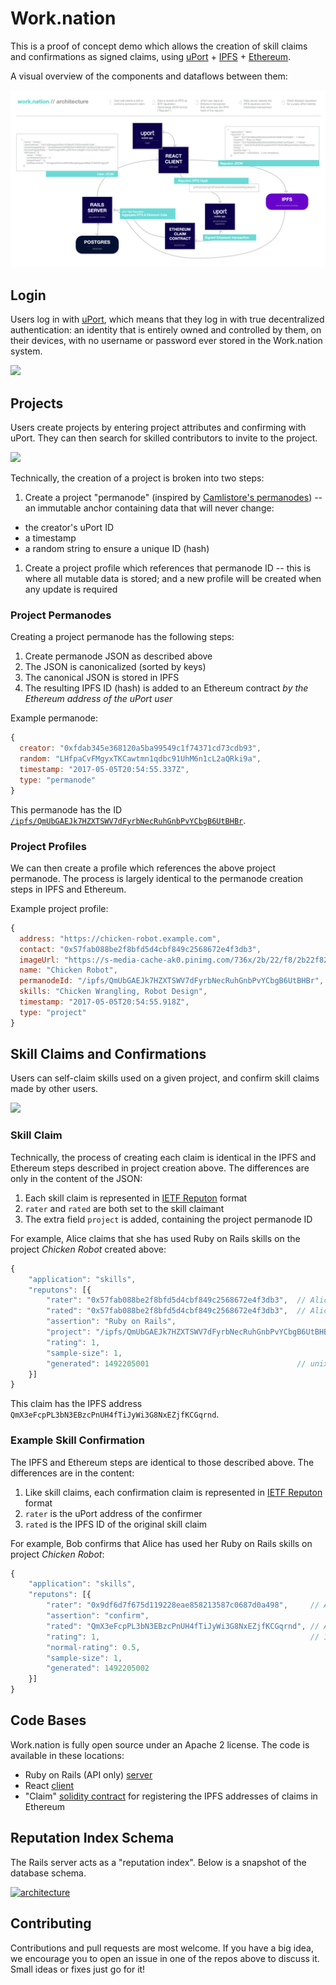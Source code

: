 # Work.nation

This is a proof of concept demo which allows the creation of skill claims and confirmations as signed claims, using [uPort](https://www.uport.me) + [IPFS](https://ipfs.io) + [Ethereum](https://ethereum.org).

A visual overview of the components and dataflows between them:

[![architecture](images/architecture.png "Work.nation architecture")](https://cdn.rawgit.com/worknation/work.nation/e6be095be0c1c92efadb2617238c2ac8351b6011/images/architecture.png)

## Login

Users log in with [uPort](https://www.uport.me), which means that they log in with true decentralized authentication: an identity that is entirely owned and controlled by them, on their devices, with no username or password ever stored in the Work.nation system.

[![](https://cdn.rawgit.com/worknation/work.nation/e6be095be0c1c92efadb2617238c2ac8351b6011/images/login.png)](https://cdn.rawgit.com/worknation/work.nation/e6be095be0c1c92efadb2617238c2ac8351b6011/images/login.png)

## Projects

Users create projects by entering project attributes and confirming with uPort. They can then search for skilled contributors to invite to the project.

[![](https://cdn.rawgit.com/worknation/work.nation/e6be095be0c1c92efadb2617238c2ac8351b6011/images/projects.png)](https://cdn.rawgit.com/worknation/work.nation/e6be095be0c1c92efadb2617238c2ac8351b6011/images/projects.png)

Technically, the creation of a project is broken into two steps:

1. Create a project "permanode" (inspired by [Camlistore's permanodes](https://camlistore.org/doc/schema/permanode)) -- an immutable anchor containing data that will never change:
  - the creator's uPort ID
  - a timestamp
  - a random string to ensure a unique ID (hash)
1. Create a project profile which references that permanode ID -- this is where all mutable data is stored; and a new profile will be created when any update is required

### Project Permanodes

Creating a project permanode has the following steps:

1. Create permanode JSON as described above
1. The JSON is canonicalized (sorted by keys)
1. The canonical JSON is stored in IPFS
1. The resulting IPFS ID (hash) is added to an Ethereum contract _by the Ethereum address of the uPort user_

Example permanode:

```js
{
  creator: "0xfdab345e368120a5ba99549c1f74371cd73cdb93",
  random: "LHfpaCvFMgyxTKCawtmn1qdbc91UhM6n1cL2aQRki9a",
  timestamp: "2017-05-05T20:54:55.337Z",
  type: "permanode"
}
```

This permanode has the ID [`/ipfs/QmUbGAEJk7HZXTSWV7dFyrbNecRuhGnbPvYCbgB6UtBHBr`](https://ipfs.io/ipfs/QmUbGAEJk7HZXTSWV7dFyrbNecRuhGnbPvYCbgB6UtBHBr).

### Project Profiles

We can then create a profile which references the above project permanode.  The process is largely identical to the permanode creation steps in IPFS and Ethereum.

Example project profile:

```js
{
  address: "https://chicken-robot.example.com",
  contact: "0x57fab088be2f8bfd5d4cbf849c2568672e4f3db3",                // uport id of project contact
  imageUrl: "https://s-media-cache-ak0.pinimg.com/736x/2b/22/f8/2b22f82e7843d732c5def05055529c55.jpg",
  name: "Chicken Robot",
  permanodeId: "/ipfs/QmUbGAEJk7HZXTSWV7dFyrbNecRuhGnbPvYCbgB6UtBHBr",  // project permanode
  skills: "Chicken Wrangling, Robot Design",
  timestamp: "2017-05-05T20:54:55.918Z",
  type: "project"
}
```

<!-- This project profile has the ID [`/ipfs/QmXSgeC1zc95a1bTLkdBCjDXSah8S4MWVB59hupAvXbVtp`](https://ipfs.io/ipfs/QmXSgeC1zc95a1bTLkdBCjDXSah8S4MWVB59hupAvXbVtp). -->

## Skill Claims and Confirmations

Users can self-claim skills used on a given project, and confirm skill claims made by other users.

[![](https://cdn.rawgit.com/worknation/work.nation/e6be095be0c1c92efadb2617238c2ac8351b6011/images/claims.png)](https://cdn.rawgit.com/worknation/work.nation/e6be095be0c1c92efadb2617238c2ac8351b6011/images/claims.png)

### Skill Claim

Technically, the process of creating each claim is identical in the IPFS and Ethereum steps described in project creation above. The differences are only in the content of the JSON:

1. Each skill claim is represented in [IETF Reputon](https://tools.ietf.org/html/rfc7071) format
1. `rater` and `rated` are both set to the skill claimant
1. The extra field `project` is added, containing the project permanode ID

For example, Alice claims that she has used Ruby on Rails skills on the project _Chicken Robot_ created above:

```js
{
    "application": "skills",
    "reputons": [{
        "rater": "0x57fab088be2f8bfd5d4cbf849c2568672e4f3db3",  // Alice
        "rated": "0x57fab088be2f8bfd5d4cbf849c2568672e4f3db3",  // Alice
        "assertion": "Ruby on Rails",
        "project": "/ipfs/QmUbGAEJk7HZXTSWV7dFyrbNecRuhGnbPvYCbgB6UtBHBr"
        "rating": 1,
        "sample-size": 1,
        "generated": 1492205001                                 // unix timestamp
    }]
}
```

This claim has the IPFS address `QmX3eFcpPL3bN3EBzcPnUH4fTiJyWi3G8NxEZjfKCGqrnd`.

### Example Skill Confirmation

The IPFS and Ethereum steps are identical to those described above. The differences are in the content:

1. Like skill claims, each confirmation claim is represented in [IETF Reputon](https://tools.ietf.org/html/rfc7071) format
1. `rater` is the uPort address of the confirmer
1. `rated` is the IPFS ID of the original skill claim

For example, Bob confirms that Alice has used her Ruby on Rails skills on project _Chicken Robot_:

```js
{
    "application": "skills",
    "reputons": [{
        "rater": "0x9df6d7f675d119228eae858213587c0687d0a498",     // Alice
        "assertion": "confirm",
        "rated": "QmX3eFcpPL3bN3EBzcPnUH4fTiJyWi3G8NxEZjfKCGqrnd", // Alice's signed claim of ROR skills
        "rating": 1,                                               // 1 = master, 0.5 = confirm
        "normal-rating": 0.5,
        "sample-size": 1,
        "generated": 1492205002
    }]
}
```

## Code Bases

Work.nation is fully open source under an Apache 2 license.  The code is available in these locations:

- Ruby on Rails (API only) [server](https://github.com/worknation/server.work.nation)
- React [client](https://github.com/worknation/client.work.nation)
- "Claim" [solidity contract](https://github.com/worknation/work.nation/blob/master/Claim.sol) for registering the IPFS addresses of claims in Ethereum

## Reputation Index Schema

The Rails server acts as a "reputation index".  Below is a snapshot of the database schema.

[![architecture](https://cdn.rawgit.com/worknation/work.nation/e6be095be0c1c92efadb2617238c2ac8351b6011/images/diagram.work.nation.png "Work.nation schema")](https://cdn.rawgit.com/worknation/work.nation/e6be095be0c1c92efadb2617238c2ac8351b6011/images/diagram.work.nation.png)

## Contributing

Contributions and pull requests are most welcome.  If you have a big idea, we encourage you to open an issue in one of the repos above to discuss it.  Small ideas or fixes just go for it!
